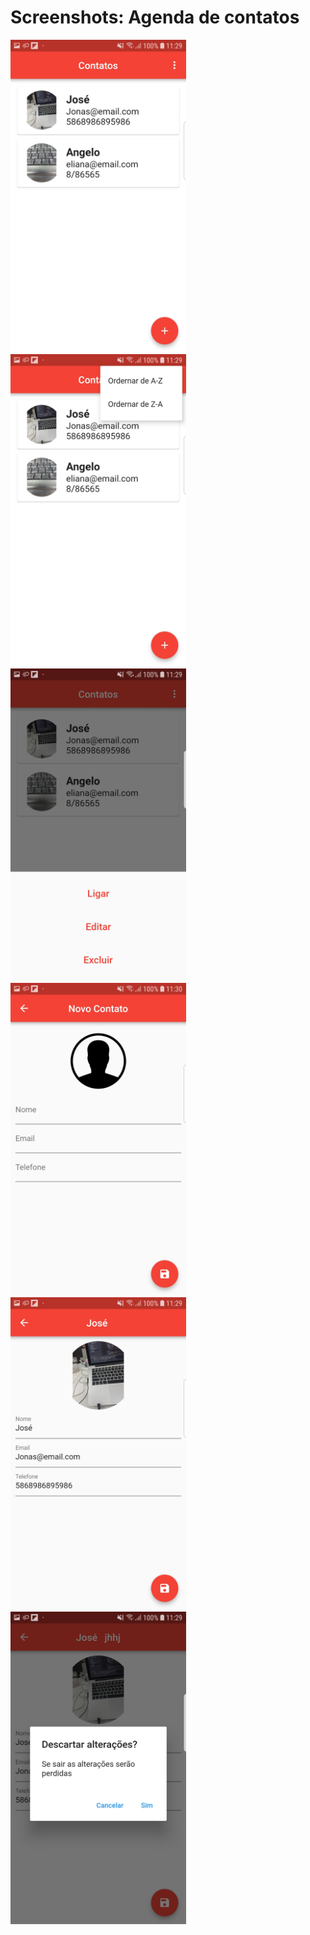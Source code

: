 # Screenshots: Agenda de contatos

<img src="11.jpg" alt="screenshot" height="500">
<img src="12.jpg" alt="screenshot" height="500">
<img src="13.jpg" alt="screenshot" height="500">
<img src="21.jpg" alt="screenshot" height="500">
<img src="31.jpg" alt="screenshot" height="500">
<img src="32.jpg" alt="screenshot" height="500">